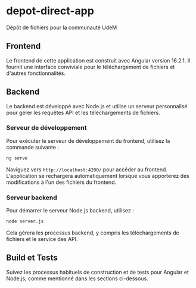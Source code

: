 
# depot-direct-app

Dépôt de fichiers pour la communauté UdeM

## Frontend

Le frontend de cette application est construit avec Angular version 16.2.1. Il fournit une interface conviviale pour le téléchargement de fichiers et d'autres fonctionnalités.

## Backend

Le backend est développé avec Node.js et utilise un serveur personnalisé pour gérer les requêtes API et les téléchargements de fichiers.

### Serveur de développement

Pour exécuter le serveur de développement du frontend, utilisez la commande suivante :

```bash
ng serve
```

Naviguez vers `http://localhost:4200/` pour accéder au frontend. L'application se rechargera automatiquement lorsque vous apporterez des modifications à l'un des fichiers du frontend.

### Serveur backend

Pour démarrer le serveur Node.js backend, utilisez :

```bash
node server.js
```

Cela gérera les processus backend, y compris les téléchargements de fichiers et le service des API.

## Build et Tests

Suivez les processus habituels de construction et de tests pour Angular et Node.js, comme mentionné dans les sections ci-dessous.
